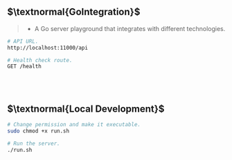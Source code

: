 ## $\textnormal{GoIntegration}$

> - A Go server playground that integrates with different technologies.

```bash
# API URL.
http://localhost:11000/api

# Health check route.
GET /health
```

<br />
<br />



## $\textnormal{Local Development}$

```bash
# Change permission and make it executable.
sudo chmod +x run.sh

# Run the server.
./run.sh
```
